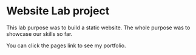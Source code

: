 # Website Lab project

This lab purpose was to build a static website. The whole purpose was to showcase our skills so far. 

You can click the pages link to see my portfolio. 
